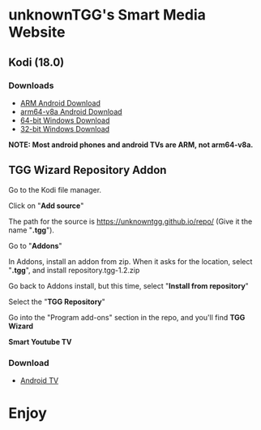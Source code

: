 # unknownTGG's Smart Media Website

## Kodi (18.0)

### Downloads

* [ARM Android Download](http://mirrors.kodi.tv/releases/android/arm/kodi-18.0-Leia-armeabi-v7a.apk)
* [arm64-v8a Android Download](http://mirrors.kodi.tv/releases/android/arm64-v8a/kodi-18.0-Leia-arm64-v8a.apk)
* [64-bit Windows Download](http://mirrors.kodi.tv/releases/windows/win64/kodi-18.0-Leia-x64.exe)
* [32-bit Windows Download](http://mirrors.kodi.tv/releases/windows/win32/kodi-18.0-Leia-x86.exe)

__NOTE: Most android phones and android TVs are ARM, not arm64-v8a.__

## TGG Wizard Repository Addon

Go to the Kodi file manager.

Click on "**Add source**"

The path for the source is https://unknowntgg.github.io/repo/ (Give it the name "**.tgg**").

Go to "**Addons**"

In Addons, install an addon from zip. When it asks for the location, select "**.tgg**", and install repository.tgg-1.2.zip

Go back to Addons install, but this time, select "**Install from repository**"

Select the "**TGG Repository**"

Go into the "Program add-ons" section in the repo, and you'll find **TGG Wizard**

**Smart Youtube TV**

### Download

* [Android TV](https://github.com/yuliskov/SmartYouTubeTV/releases/download/stable/smartyoutubetv_latest.apk)

# Enjoy

